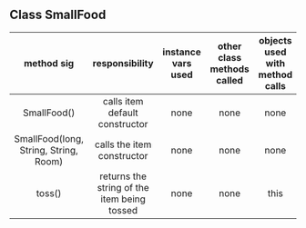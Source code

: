 ## Class SmallFood

| method sig | responsibility | instance vars used | other class methods called | objects used with method calls | lines of code |
|:----------:|:--------------:|:------------------:|:--------------------------:|:------------------------------:|:-------------:|
|SmallFood()|calls item default constructor|none|none|none|3|
|SmallFood(long, String, String, Room)|calls the item constructor|none|none|none|3|
|toss()|returns the string of the item being tossed|none|none|this|3|
